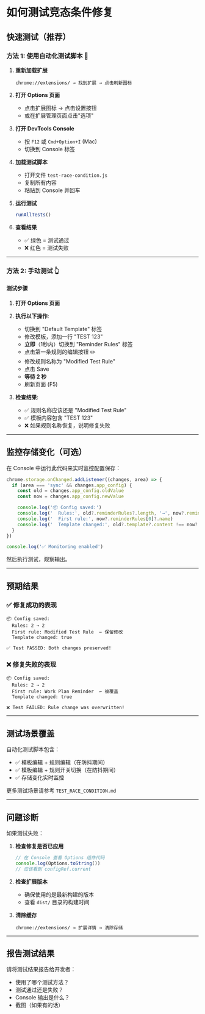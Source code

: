 # 如何测试竞态条件修复

## 快速测试（推荐）

### 方法 1: 使用自动化测试脚本 🤖

1. **重新加载扩展**

   ```
   chrome://extensions/ → 找到扩展 → 点击刷新图标
   ```

2. **打开 Options 页面**
   - 点击扩展图标 → 点击设置按钮
   - 或在扩展管理页面点击"选项"

3. **打开 DevTools Console**
   - 按 `F12` 或 `Cmd+Option+I` (Mac)
   - 切换到 Console 标签

4. **加载测试脚本**
   - 打开文件 `test-race-condition.js`
   - 复制所有内容
   - 粘贴到 Console 并回车

5. **运行测试**

   ```javascript
   runAllTests()
   ```

6. **查看结果**
   - ✅ 绿色 = 测试通过
   - ❌ 红色 = 测试失败

---

### 方法 2: 手动测试 👆

#### 测试步骤

1. **打开 Options 页面**

2. **执行以下操作**:
   - 切换到 "Default Template" 标签
   - 修改模板，添加一行 "TEST 123"
   - **立即**（1秒内）切换到 "Reminder Rules" 标签
   - 点击第一条规则的编辑按钮 ✏️
   - 修改规则名称为 "Modified Test Rule"
   - 点击 Save
   - **等待 2 秒**
   - 刷新页面 (F5)

3. **检查结果**:
   - ✅ 规则名称应该还是 "Modified Test Rule"
   - ✅ 模板内容包含 "TEST 123"
   - ❌ 如果规则名称恢复，说明修复失败

---

## 监控存储变化（可选）

在 Console 中运行此代码来实时监控配置保存：

```javascript
chrome.storage.onChanged.addListener((changes, area) => {
  if (area === 'sync' && changes.app_config) {
    const old = changes.app_config.oldValue
    const now = changes.app_config.newValue

    console.log('📦 Config saved:')
    console.log('  Rules:', old?.reminderRules?.length, '→', now?.reminderRules?.length)
    console.log('  First rule:', now?.reminderRules[0]?.name)
    console.log('  Template changed:', old?.template?.content !== now?.template?.content)
  }
})

console.log('✅ Monitoring enabled')
```

然后执行测试，观察输出。

---

## 预期结果

### ✅ 修复成功的表现

```
📦 Config saved:
  Rules: 2 → 2
  First rule: Modified Test Rule  ← 保留修改
  Template changed: true

✅ Test PASSED: Both changes preserved!
```

### ❌ 修复失败的表现

```
📦 Config saved:
  Rules: 2 → 2
  First rule: Work Plan Reminder  ← 被覆盖
  Template changed: true

❌ Test FAILED: Rule change was overwritten!
```

---

## 测试场景覆盖

自动化测试脚本包含：

- ✅ 模板编辑 + 规则编辑（在防抖期间）
- ✅ 模板编辑 + 规则开关切换（在防抖期间）
- ✅ 存储变化实时监控

更多测试场景请参考 `TEST_RACE_CONDITION.md`

---

## 问题诊断

如果测试失败：

1. **检查修复是否已应用**

   ```javascript
   // 在 Console 查看 Options 组件代码
   console.log(Options.toString())
   // 应该看到 configRef.current
   ```

2. **检查扩展版本**
   - 确保使用的是最新构建的版本
   - 查看 `dist/` 目录的构建时间

3. **清除缓存**
   ```
   chrome://extensions/ → 扩展详情 → 清除存储
   ```

---

## 报告测试结果

请将测试结果报告给开发者：

- 使用了哪个测试方法？
- 测试通过还是失败？
- Console 输出是什么？
- 截图（如果有的话）
